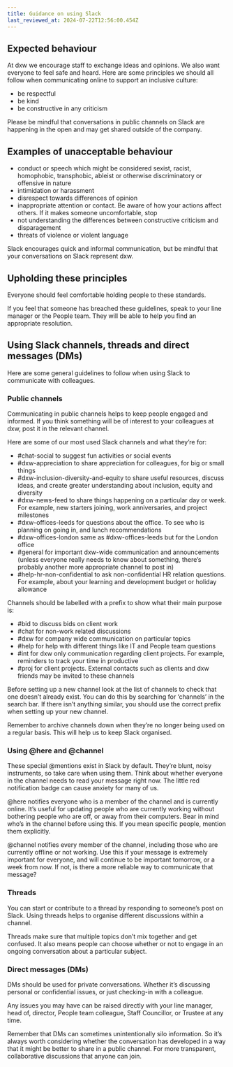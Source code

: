 ```yaml
---
title: Guidance on using Slack
last_reviewed_at: 2024-07-22T12:56:00.454Z
---
```

## Expected behaviour

At dxw we encourage staff to exchange ideas and opinions. We also want everyone to feel safe and heard. Here are some principles we should all follow when communicating online to support an inclusive culture:

* be respectful
* be kind
* be constructive in any criticism

Please be mindful that conversations in public channels on Slack are happening in the open and may get shared outside of the company.

## Examples of unacceptable behaviour

* conduct or speech which might be considered sexist, racist, homophobic, transphobic, ableist or otherwise discriminatory or offensive in nature
* intimidation or harassment
* disrespect towards differences of opinion
* inappropriate attention or contact. Be aware of how your actions affect others. If it makes someone uncomfortable, stop
* not understanding the differences between constructive criticism and disparagement
* threats of violence or violent language

Slack encourages quick and informal communication, but be mindful that your conversations on Slack represent dxw.

## Upholding these principles

Everyone should feel comfortable holding people to these standards. 

If you feel that someone has breached these guidelines, speak to your line manager or the People team. They will be able to help you find an appropriate resolution.

## Using Slack channels, threads and direct messages (DMs)

Here are some general guidelines to follow when using Slack to communicate with colleagues. 

### Public channels

Communicating in public channels helps to keep people engaged and informed. If you think something will be of interest to your colleagues at dxw, post it in the relevant channel. 

Here are some of our most used Slack channels and what they’re for:

* \#chat-social to suggest fun activities or social events
* \#dxw-appreciation to share appreciation for colleagues, for big or small things
* \#dxw-inclusion-diversity-and-equity to share useful resources, discuss ideas, and create greater understanding about inclusion, equity and diversity
* \#dxw-news-feed to share things happening on a particular day or week. For example, new starters joining, work anniversaries, and project milestones
* \#dxw-offices-leeds for questions about the office. To see who is planning on going in, and lunch recommendations
* \#dxw-offices-london same as #dxw-offices-leeds but for the London office
* \#general for important dxw-wide communication and announcements (unless everyone really needs to know about something, there’s probably another more appropriate channel to post in)
* \#help-hr-non-confidential to ask non-confidential HR relation questions. For example, about your learning and development budget or holiday allowance

Channels should be labelled with a prefix to show what their main purpose is:

* \#bid to discuss bids on client work
* \#chat for non-work related discussions
* \#dxw for company wide communication on particular topics
* \#help for help with different things like IT and People team questions
* \#int for dxw only communication regarding client projects. For example, reminders to track your time in productive
* \#proj for client projects. External contacts such as clients and dxw friends may be invited to these channels 

Before setting up a new channel look at the list of channels to check that one doesn’t already exist. You can do this by searching for ‘channels’ in the search bar. If there isn’t anything similar, you should use the correct prefix when setting up your new channel. 

Remember to archive channels down when they’re no longer being used on a regular basis. This will help us to keep Slack organised. 

### Using @here and @channel

These special @mentions exist in Slack by default. They’re blunt, noisy instruments, so take care when using them. Think about whether everyone in the channel needs to read your message right now. The little red notification badge can cause anxiety for many of us.

@here notifies everyone who is a member of the channel and is currently online. It’s useful for updating people who are currently working without bothering people who are off, or away from their computers. Bear in mind who’s in the channel before using this. If you mean specific people, mention them explicitly.

@channel notifies every member of the channel, including those who are currently offline or not working. Use this if your message is extremely important for everyone, and will continue to be important tomorrow, or a week from now. If not, is there a more reliable way to communicate that message?

### Threads

You can start or contribute to a thread by responding to someone’s post on Slack. Using threads helps to organise different discussions within a channel. 

Threads make sure that multiple topics don’t mix together and get confused. It also means people can choose whether or not to engage in an ongoing conversation about a particular subject. 

### Direct messages (DMs)

DMs should be used for private conversations. Whether it’s discussing personal or confidential issues, or just checking-in with a colleague. 

Any issues you may have can be raised directly with your line manager, head of, director, People team colleague, Staff Councillor, or Trustee at any time.

Remember that DMs can sometimes unintentionally silo information. So it’s always worth considering whether the conversation has developed in a way that it might be better to share in a public channel. For more transparent, collaborative discussions that anyone can join.
